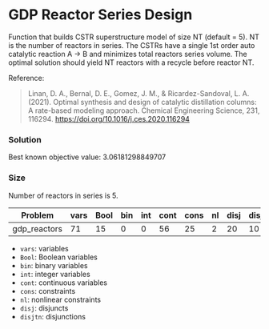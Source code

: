 # GDP Reactor Series Design
Function that builds CSTR superstructure model of size NT (default = 5). 
NT is the number of reactors in series.
The CSTRs have a single 1st order auto catalytic reaction A -> B and minimizes total reactors series volume. 
The optimal solution should yield NT reactors with a recycle before reactor NT.

Reference:
> Linan, D. A., Bernal, D. E., Gomez, J. M., & Ricardez-Sandoval, L. A. (2021). Optimal synthesis and design of catalytic distillation columns: A rate-based modeling approach. Chemical Engineering Science, 231, 116294. https://doi.org/10.1016/j.ces.2020.116294

### Solution

Best known objective value: 3.06181298849707

### Size

Number of reactors in series is 5.

| Problem   | vars | Bool | bin | int | cont | cons | nl | disj | disjtn |
|-----------|------|------|-----|-----|------|------|----|------|--------|
| gdp_reactors | 71 | 15 | 0 | 0 | 56 | 25 | 2 | 20 | 10 |

- ``vars``: variables
- ``Bool``: Boolean variables
- ``bin``: binary variables
- ``int``: integer variables
- ``cont``: continuous variables
- ``cons``: constraints
- ``nl``: nonlinear constraints
- ``disj``: disjuncts
- ``disjtn``: disjunctions